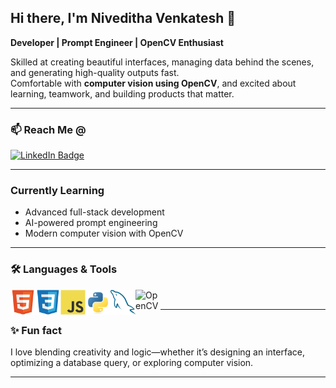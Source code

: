 

## Hi there, I'm Niveditha Venkatesh 👋

**Developer | Prompt Engineer | OpenCV Enthusiast**

Skilled at creating beautiful interfaces, managing data behind the scenes, and generating high-quality outputs fast.  
Comfortable with **computer vision using OpenCV**, and excited about learning, teamwork, and building products that matter.

---

### 📫 Reach Me @
[![LinkedIn Badge](https://img.shields.io/badge/-LinkedIn-0077B5?style=flat&logo=linkedin&logoColor=white)](https://www.linkedin.com/in/niveditha-v1176/)

---

###  Currently Learning
- Advanced full-stack development
- AI-powered prompt engineering
- Modern computer vision with OpenCV

---


### 🛠️ Languages & Tools
<img align="left" alt="HTML5" width="40px" src="https://raw.githubusercontent.com/devicons/devicon/master/icons/html5/html5-original.svg" />
<img align="left" alt="CSS3" width="40px" src="https://raw.githubusercontent.com/devicons/devicon/master/icons/css3/css3-original.svg" />
<img align="left" alt="JavaScript" width="40px" src="https://raw.githubusercontent.com/devicons/devicon/master/icons/javascript/javascript-original.svg" />
<img align="left" alt="Python" width="40px" src="https://raw.githubusercontent.com/devicons/devicon/master/icons/python/python-original.svg" />
<img align="left" alt="MySQL" width="40px" src="https://raw.githubusercontent.com/devicons/devicon/master/icons/mysql/mysql-original.svg" />
<img align="left" alt="OpenCV" width="40px" src="https://www.vectorlogo.zone/logos/opencv/opencv-icon.svg" />
<br />

---

### ✨ Fun fact
I love blending creativity and logic—whether it’s designing an interface, optimizing a database query, or exploring computer vision.

---

<!--
**Niveditha1176/Niveditha1176** is a ✨ _special_ ✨ repository because its `README.md` (this file) appears on your GitHub profile.

Here are some ideas to get you started:

- 🔭 I’m currently working on ...
- 🌱 I’m currently learning ...
- 👯 I’m looking to collaborate on ...
- 🤔 I’m looking for help with ...
- 💬 Ask me about ...
- 📫 How to reach me: ...
- 😄 Pronouns: ...
- ⚡ Fun fact: ...
-->
